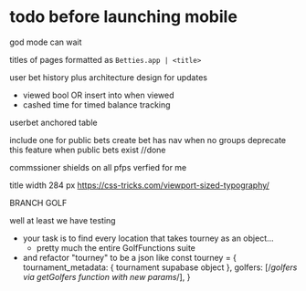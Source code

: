 # todo before launching mobile
god mode can wait

titles of pages
formatted as
`Betties.app | <title>`

user bet history plus architecture design for updates
- viewed bool OR insert into when viewed
- cashed time for timed balance tracking 

userbet anchored table

include one for public bets 
create bet has nav when no groups
deprecate this feature when public bets exist //done

commssioner shields on all pfps
verfied for me

title width 284 px
https://css-tricks.com/viewport-sized-typography/

BRANCH GOLF

well at least we have testing

- your task is to find every location that takes tourney as an object... 
	- pretty much the entire GolfFunctions suite
- and refactor "tourney" to be a json like
const tourney = { 
		  tournament_metadata: { tournament supabase object },
		  golfers: [/*golfers via getGolfers function with new params*/],
		}
